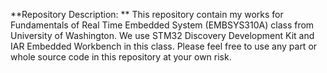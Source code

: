 **Repository Description: **
This repository contain my works for Fundamentals of Real Time Embedded System (EMBSYS310A) class from University of Washington.
We use STM32 Discovery Development Kit and IAR Embedded Workbench in this class. Please feel free to use any part or
whole source code in this repository at your own risk.  